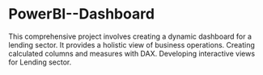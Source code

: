 # PowerBI--Dashboard
This comprehensive project involves creating a dynamic dashboard for a  lending sector. It  provides a holistic view of business operations.  Creating calculated columns and measures with DAX.​  Developing interactive views for Lending sector.
